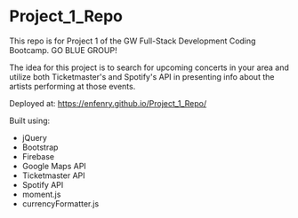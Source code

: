 # Project_1_Repo
This repo is for Project 1 of the GW Full-Stack Development Coding Bootcamp. GO BLUE GROUP!

The idea for this project is to search for upcoming concerts in your area and utilize both Ticketmaster's and Spotify's API in presenting info about the artists performing at those events.

Deployed at:
https://enfenry.github.io/Project_1_Repo/

Built using:
  - jQuery
  - Bootstrap
  - Firebase
  - Google Maps API
  - Ticketmaster API
  - Spotify API
  - moment.js
  - currencyFormatter.js
  
